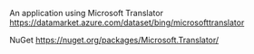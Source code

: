 An application using Microsoft Translator https://datamarket.azure.com/dataset/bing/microsofttranslator

NuGet https://nuget.org/packages/Microsoft.Translator/